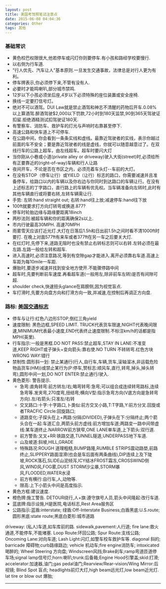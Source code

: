 ```yaml
---
layout: post
title: 美国考驾照笔试注意点
date: 2015-06-08 04:04:36
categories: Other
tags: 其他
---
```


### 基础常识
- 黄色校巴权限很大,他若停车或闪灯你则要停车.有小孩和路经学校要慢行.
- 以右侧为行车道.
- "行人优先、汽车让人"基本原则.一旦发生交通事故，法律总是对行人更为有利。
- 停车牌表示,你必须停下来,不管有没有人.
- 必要时才能鸣喇叭,部分城市禁鸣.
- 12岁以下小孩必须坐后座,4岁以下必须特殊的座位装置或安全座椅.
- 换线一定要打信号灯。
- 绝对不可以酒驾。DUI Law就是禁止酒驾和神志不清醒的药物后开车.0.08%以上算酒驾.醉酒驾驶$2,000以下罚款,72小时到180天监禁,90到365天驾驶证扣留.拒绝酒精测试扣驾驶证180天.
- 有警察车、消防车、救护车的灯光与声响时右靠甚至停下.
- 高速公路和快车道上不可停车.
- 在公路中间，你会看到一条条实线和虚线。最靠近驾驶者的实线，表示你越过前面的车不安全；要是靠近驾驶者的线是虚线，你就可以随意越意过了。在双线行车的公路上超车，由左线超车。超车时要闪大灯
- 当你刚从小巷或小道(private alley or driveway)驶入大街(street)时,必须给所有正要靠近的(right-of-way)车辆和行人让路
- 夜间开车，不论是否在市区之内，必须亮着车头灯--车前的大灯。
- 在没有STOP（停车让行）或YIELD（让行）标志的路口，你需要减速并且准备停车，给路口以内的车辆以及你右边与你同时到达路口的车辆让行。在没有上述标志的丁字路口，直行路上的车辆有优先权。当车辆准备向左转时,此时有其他车辆直行或将要右转,左转车辆需让行.
- 手势: 左转:hand straight out; 右转:hand往上放;减速停车:hand往下放
- 100ft就要求打方向灯转弯或换道.877?
- 停车时轮胎边缘与路缘要距离18inch
- 两秒法则:被超车辆和你的距离确保2s以上.
- 市内行驶最高30MPH. 高速70MPH
- 雨雾雪天应该打近光灯.大灯在日落后1.5h和日出前1.5h之间时看不清1000ft时要打. 在晚上对面577ft有来车或者377ft在另一车之后要关大灯.
- 在红灯时,先停下来,道路无阻时也没有禁止右转标志则可以右转.左转必须在最左路.左路一般给左转和超车.
- 进入高速时,必须注意路况,等到有空隙gap才能进入.离开必须靠右车道.高速上车距为每10mile一车距.
- 爆胎时,要逐步减速并找到安全地方使开.不能骤停路中间
- 超车时,先要判断前车速度.再看超车道(一般用左,除非前车左转)是否有间隙可超.
- shoulder check,快速扭头glance在肩膀侧,因为视觉盲点.
- 车打滑时,先要方向盘方向和打滑方向一致,并减速,在控制后再调正方向盘.

### 路标: [美国交通标志](http://zh.wikipedia.org/wiki/%E7%BE%8E%E5%9C%8B%E4%BA%A4%E9%80%9A%E6%A8%99%E8%AA%8C)

- 停车与让行:红色八边形STOP,倒红三角yield
- 速度限制: 黑色边框,SPEED LIMIT. TRUCK代表货车限速,NIGHT代表晚间限速,MINIMUM代表最小速度,END代表终止速度限制.不标注km/h的话都是指MPH(英里).
- 行车指示:一般是黑框.DO NOT PASS:禁止超车,STAY IN LANE:不准变道,KEEP RIGHT或子弹头+变向箭头:靠右使.NO TURN 不转转弯.红色方块WRONG WAY:错行
- 禁制性:圆形斜一划: 禁止某通行(行人,自行车,车辆,货车,滚轴溜冰,非运载危险物品货车(HM))或禁止某行为(P:停车,赞标志:顺风车,直行,转弯,掉头,掉头转弯),圆形中间一划,DO NOT ENTER:禁止通行/驶入.
- 黄色菱形: 警告提示.
  - 急弯:直角转弯:前方转左/右;略弯转弯:急弯;可以组合成连续转弯路标,连续急弯等.发夹弯,270度弯,扭结弯;横向V型:指示急弯方向(V底方向是急转弯方向).左/右箭头:只准左/右转
  - 交叉路口:十字:十字路口,卜类似:前方交叉小路,T:T字路,Y:前方分叉.回旋或者TRACFIC Circle:回旋路口;
  - 道路变化:子探头在上+两路:分隔(DIVIDED),子弹头在下:分隔终止;两个箭头合在一起:车道汇合,两箭头前方虚线:前方增加车道;两路变一路中间带虚线:某车道终止.NARROW前方狭窄,ONE LANE单车道,上下箭头:双行道.
  - 前方警告:叉叉+RR:铁路交道,TUNNEL隧道,UNDERPASS地下车道.
  - 山及坡道:斜坡,HILL,GRADE
  - 特殊路况:ROUGH 道理粗糙,BUMP路隆,RUMBLE STRIPS震动路壆,前路终止,SLIPPERY路面湿滑(也会是车后面有两条曲线),DIP连续上及下陡坡,ROCK落石,SLIDE山泥倾泻,ICY结冰FROST霜冻,CROSSWIND侧风,WIND风,FOG雾,DUST STORM沙尘暴,STORM暴风,FLOODED,WATER水浸
  - 前方有横行:自行车,人,动物等.
  - 限高:上下小箭头中间是高度指示.
- 黄色方框:建议速度.
- 橙色牌:施工警告. DETOUR绕行,人+旗:遵守旗号人员,箭头中间隆起:改行车道.
- 蓝底牌:指示设施,H是医院,电话标志,Rest Area服务区
- 公路指示:蓝盾:interstate; 绿盾:Off-Interstate Business;白盾黑底:U.S.route; 圆形黑底:state route;黑底白菱形:城市道路


driveway: (私人)车道,如车库前的路.
sidewalk,pavement:人行道;
fire lane:救火通道,不能停车,不能堵塞.
Loop Route:环回公路;
Spur Route:支线公路;
Oncoming Lane:对向车道;
Lash Light:闪灯,如警车校车救护车等.
diagonal 斜的; barricade 障碍物;curb路缘路边; 
vehicle 机动车;fire engine消防车;
intoxicated喝醉的;
Wheel Steering 方向盘; Windscreen风挡;Brake刹车;ramp弯道匝道停车场;signal lamp信号灯;horn:喇叭;trunk:后备箱;Engine Hood引擎盖;skid:打滑;
accelerator:加速器,油门;gas pedal油门;Rearview/Rear-vision/Wing Mirror:后视镜;
Blind Spot 盲点;
headlights前灯大灯,high beam远光灯,low beam近光灯.
lat tire or blow out 爆胎;

---
